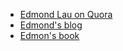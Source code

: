 * [Edmond Lau on Quora](https://www.quora.com/profile/Edmond-Lau)
* [Edmond's blog](http://www.theeffectiveengineer.com/blog)
* [Edmon's book](https://www.theeffectiveengineer.com/book)